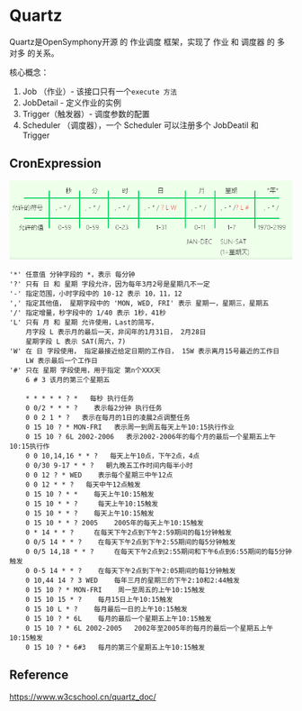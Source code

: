 # Quartz

Quartz是OpenSymphony开源 的 作业调度 框架，实现了 作业 和 调度器 的 多对多 的关系。



核心概念：

1. Job （作业）- 该接口只有一个`execute 方法`
2. JobDetail  - 定义作业的实例 
3. Trigger（触发器）- 调度参数的配置
4. Scheduler （调度器），一个 Scheduler 可以注册多个 JobDeatil 和　Trigger





## CronExpression

![1689497772614](Quartz.assets/1689497772614.png)

```
'*' 任意值 分钟字段的 *，表示 每分钟
'?' 只有 日 和 星期 字段允许，因为每年3月2号是星期几不一定
'-' 指定范围，小时字段中的 10-12 表示 10，11，12
',' 指定其他值， 星期字段中的 'MON, WED, FRI' 表示 星期一，星期三，星期五
'/' 指定增量，秒字段中的 1/40 表示 1秒，41秒
'L' 只有 月 和 星期 允许使用，Last的简写，
    月字段 L 表示月的最后一天，非闰年的1月31日， 2月28日
    星期字段 L 表示 SAT(周六，7)
'W' 在 日 字段使用， 指定最接近给定日期的工作日， 15W 表示离月15号最近的工作日
	LW 表示最后一个工作日
'#' 只在 星期 字段使用，用于指定 第n个XXX天
	6 # 3 该月的第三个星期五 

	* * * * * ? *   每秒 执行任务
	0 0/2 * * * ?    表示每2分钟 执行任务
	0 0 2 1 * ?   表示在每月的1日的凌晨2点调整任务
	0 15 10 ? * MON-FRI   表示周一到周五每天上午10:15执行作业
	0 15 10 ? 6L 2002-2006   表示2002-2006年的每个月的最后一个星期五上午10:15执行作
	0 0 10,14,16 * * ?   每天上午10点，下午2点，4点 
	0 0/30 9-17 * * ?   朝九晚五工作时间内每半小时 
	0 0 12 ? * WED    表示每个星期三中午12点 
	0 0 12 * * ?   每天中午12点触发 
	0 15 10 ? * *    每天上午10:15触发 
	0 15 10 * * ?     每天上午10:15触发 
	0 15 10 * * ?    每天上午10:15触发 
	0 15 10 * * ? 2005    2005年的每天上午10:15触发 
	0 * 14 * * ?     在每天下午2点到下午2:59期间的每1分钟触发 
	0 0/5 14 * * ?    在每天下午2点到下午2:55期间的每5分钟触发 
	0 0/5 14,18 * * ?     在每天下午2点到2:55期间和下午6点到6:55期间的每5分钟触发 
	0 0-5 14 * * ?    在每天下午2点到下午2:05期间的每1分钟触发 
	0 10,44 14 ? 3 WED    每年三月的星期三的下午2:10和2:44触发 
	0 15 10 ? * MON-FRI    周一至周五的上午10:15触发 
	0 15 10 15 * ?    每月15日上午10:15触发 
	0 15 10 L * ?    每月最后一日的上午10:15触发 
	0 15 10 ? * 6L    每月的最后一个星期五上午10:15触发 
	0 15 10 ? * 6L 2002-2005   2002年至2005年的每月的最后一个星期五上午10:15触发 
	0 15 10 ? * 6#3   每月的第三个星期五上午10:15触发
```







## Reference

https://www.w3cschool.cn/quartz_doc/